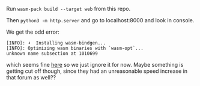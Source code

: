 Run `wasm-pack build --target web` from this repo.

Then `python3 -m http.server` and go to localhost:8000 and look in console.


We get the odd error:
```
[INFO]: ⬇️  Installing wasm-bindgen...
[INFO]: Optimizing wasm binaries with `wasm-opt`...
unknown name subsection at 1010699
```

which seems fine [here](https://forum.dfinity.org/t/wasm-module-exceeding-maximum-allowed-functions/12409/18) so we just ignore it for now. Maybe something is getting cut off though, since they had an unreasonable speed increase in that forum as well??
